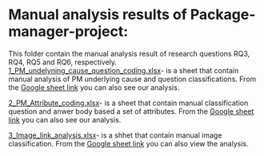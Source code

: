 
# Manual analysis results of Package-manager-project:
This folder contain the manual analysis result of research questions RQ3, RQ4, RQ5 and RQ6, respectively. 
[1_PM_undelyning_cause_question_coding.xlsx](https://github.com/syful-is/Package-manager-project/blob/master/Results/RQ3_4_5_6/Manual_analysis_Results/1_PM_undelyning_cause_question_coding.xlsx)- is a sheet that contain manual analysis of PM underlying cause and question classifications. From the [Google sheet link](https://docs.google.com/spreadsheets/d/1Dtc4i5Ex88EPjFCBrTP8efKr5RC1yeW6LwgT0YPMGBw/edit?usp=sharing) you can also see our analysis.


[2_PM_Attribute_coding.xlsx](https://github.com/syful-is/Package-manager-project/blob/master/Results/RQ3_4_5_6/Manual_analysis_Results/2_PM_Attribute_coding.xlsx)- is a sheet that contain manual classification question and anwer body based a set of attributes. From the [Google sheet link](https://docs.google.com/spreadsheets/d/1iWf_rnPx8KdisGgjVJuajTQgGtRUjfXaVtb7DTYSs34/edit?usp=sharing) you can also see our analysis.


[3_Image_link_analysis.xlsx](https://github.com/syful-is/Package-manager-project/blob/master/Results/RQ3_4_5_6/Manual_analysis_Results/3_Image_link_analysis.xlsx)- is a shhet that contain manual image classification. From the [Google sheet link](https://docs.google.com/spreadsheets/d/1Zff8Z8Ujsd5W_XFYWFQV80fPrU_u_PCiWC29CPSO4Ws/edit?usp=sharing) you can also view the analysis.
  
